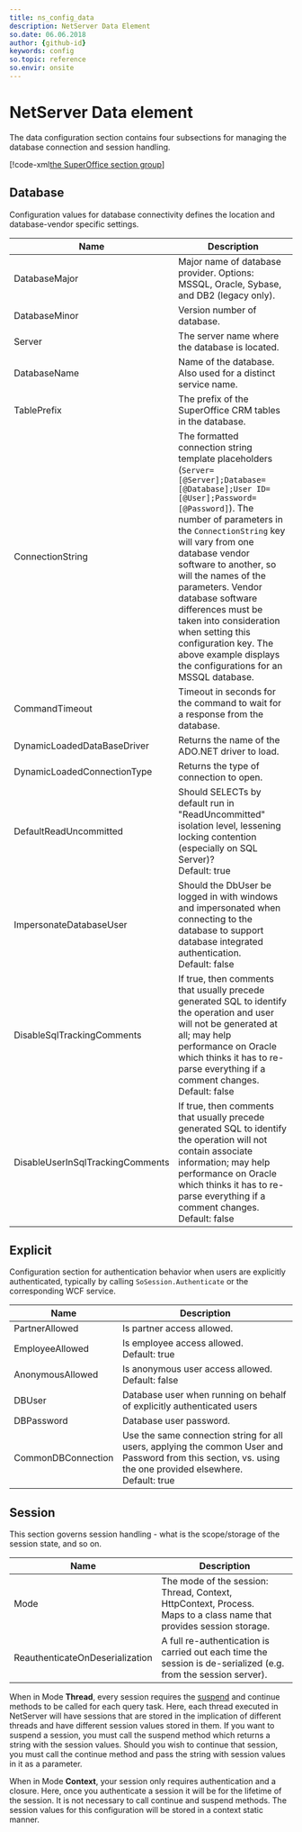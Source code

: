 ```yaml
---
title: ns_config_data
description: NetServer Data Element
so.date: 06.06.2018
author: {github-id}
keywords: config
so.topic: reference
so.envir: onsite
---
```


# NetServer Data element

The data configuration section contains four subsections for managing the database connection and session handling.

[!code-xml[the SuperOffice section group](includes/data-element.xml)]

## Database

Configuration values for database connectivity defines the location and database-vendor specific settings.

| Name | Description |
|---|---|
| DatabaseMajor | Major name of database provider. Options: MSSQL, Oracle, Sybase, and DB2 (legacy only). |
| DatabaseMinor | Version number of database. |
| Server | The server name where the database is located. |
| DatabaseName | Name of the database. Also used for a distinct service name. |
| TablePrefix | The prefix of the SuperOffice CRM tables in the database. |
| ConnectionString | The formatted connection string template placeholders (`Server=[@Server];Database=[@Database];User ID=[@User];Password=[@Password]`). The number of parameters in the `ConnectionString` key will vary from one database vendor software to another, so will the names of the parameters. Vendor database software differences must be taken into consideration when setting this configuration key. The above example displays the configurations for an MSSQL database. |
| CommandTimeout | Timeout in seconds for the command to wait for a response from the database. |
| DynamicLoadedDataBaseDriver | Returns the name of the ADO.NET driver to load. |
| DynamicLoadedConnectionType | Returns the type of connection to open. |
| DefaultReadUncommitted | Should SELECTs by default run in "ReadUncommitted" isolation level, lessening locking contention (especially on SQL Server)? <br>Default: true |
| ImpersonateDatabaseUser | Should the DbUser be logged in with windows and impersonated when connecting to the database to support database integrated authentication.<br>Default: false |
| DisableSqlTrackingComments | If true, then comments that usually precede generated SQL to identify the operation and user will not be generated at all; may help performance on Oracle which thinks it has to re-parse everything if a comment changes.<br>Default: false |
| DisableUserInSqlTrackingComments | If true, then comments that usually precede generated SQL to identify the operation will not contain associate information; may help performance on Oracle which thinks it has to re-parse everything if a comment changes.<br>Default: false |

## Explicit

Configuration section for authentication behavior when users are explicitly authenticated, typically by calling `SoSession.Authenticate` or the corresponding WCF service.

| Name | Description |
|---|---|
| PartnerAllowed | Is partner access allowed. |
| EmployeeAllowed | Is employee access allowed.<br>Default: true |
| AnonymousAllowed | Is anonymous user access allowed.<br>Default: false |
| DBUser | Database user when running on behalf of explicitly authenticated users |
| DBPassword | Database user password. |
| CommonDBConnection | Use the same connection string for all users, applying the common User and Password from this section, vs. using the one provided elsewhere.<br>Default: true |

## Session

 This section governs session handling - what is the scope/storage of the session state, and so on.

| Name | Description |
|---|---|
| Mode | The mode of the session: Thread, Context, HttpContext, Process.<br>Maps to a class name that provides session storage. |
| ReauthenticateOnDeserialization | A full re-authentication is carried out each time the session is de-serialized (e.g. from the session server). |

When in Mode **Thread**, every session requires the [suspend][1] and continue methods to be called for each query task. Here, each thread executed in NetServer will have sessions that are stored in the implication of different threads and have different session values stored in them. If you want to suspend a session, you must call the suspend method which returns a string with the session values. Should you wish to continue that session, you must call the continue method and pass the string with session values in it as a parameter.

When in Mode **Context**, your session only requires authentication and a closure. Here, once you authenticate a session it will be for the lifetime of the session. It is not necessary to call continue and suspend methods. The session values for this configuration will be stored in a context static manner.

<!-- Referenced links -->
[1]: ../../authentication/session-handling/suspend-session.md
